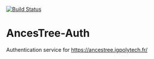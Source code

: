 [![Build Status](https://travis-ci.org/AncesTree/AncesTree-Auth.svg?branch=master)](https://travis-ci.org/AncesTree/AncesTree-Auth)
# AncesTree-Auth

Authentication service for https://ancestree.igpolytech.fr/
